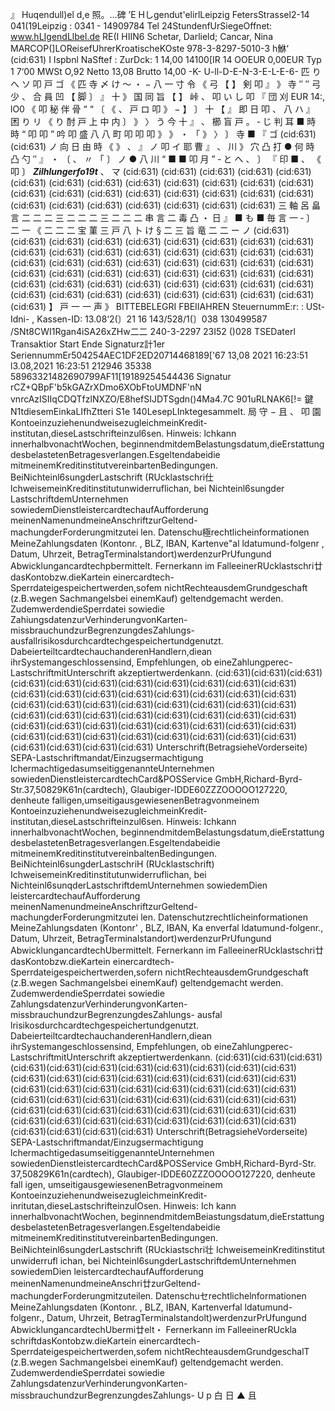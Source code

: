 』 Huqendull)el d,e 照。…碑 ’E Hしgendut'elirlLeipzig FetersStrassel2-14 041(19Leipzig : 0341 - 14909784 Tel 24StundenfUrSiegeOffnet: www.hLIgendLlbel.de RE(I HIIN6 Schetar, Darlield; Cancar, Nina MARCOP(]LOReisefUhrerKroatischeKOste 978-3-8297-5010-3 h鮴‘ (cid:631) I Ispbnl NaSftef : ZurDck: 1 14,00 14100[IR 14 OOEUR 0,00EUR Typ 1 7‘00 MWSt O,92 Netto 13,08 Brutto 14,00 -K- U-ll-D-E-N-3-E-L-E-6- 匹 り へ ソ 叩 戸 ゴ 《 匹 寺 〆 け 〜 ・ − 八 一 寸 令 《 弓 【 】 剣 叩 』 》 寺 ″ ″ 弓 少 、 合 員 凹 【 脚 〕 』 十 》 国 同 旨 【 】 峠 、 叩 い し 叩 『 団 刈 EUR 14:, lO0 《 叩 秘 伴 骨 “ “ 〔 《 、 戸 ロ 叩 》 − 】 〕 十 【 』 即 日 叩 、 八 ハ 』 困 り リ 《 り 酎 戸 上 中 内 〕 》 〉 う 今 十 』 、 櫛 盲 戸 。 ‐ じ 判 耳 ■ 時 時 “ 叩 叩 ” 吟 叩 盛 八 八 町 叩 叩 叩 》 》 ・ 「 》 〉 〕 寺 ■ 『 ゴ (cid:631) (cid:631) ノ 向 日 由 時 《 》 、 』 ノ 叩 イ 耶 曹 』 、 川 》 穴 凸 打 ● 何 時 凸 勺 ″ 』 ・ 〔 、 〃 「 〕 ノ ● 八 川 “ ■ ■ 叩 月 ” ‐ と へ 、 〕 『 印 ■ 、 《 叩 〕 ***Zilhlungerfo19t*** 、 マ (cid:631) (cid:631) (cid:631) (cid:631) (cid:631) (cid:631) (cid:631) (cid:631) (cid:631) (cid:631) (cid:631) (cid:631) (cid:631) (cid:631) (cid:631) (cid:631) (cid:631) (cid:631) (cid:631) (cid:631) (cid:631) (cid:631) (cid:631) (cid:631) (cid:631) (cid:631) (cid:631) (cid:631) 三 軸 呂 畠 言 二 二 二 三 二 二 二 三 二 二 二 串 言 二 毒 凸 ・ 日 』 ■ も ■ 毎 言 一 ‐ 〕 二 一 《 二 二 二 宝 菫 三 戸 八 卜 け § 二 三 旨 竜 二 二 ー ノ (cid:631) (cid:631) (cid:631) (cid:631) (cid:631) (cid:631) (cid:631) (cid:631) (cid:631) (cid:631) (cid:631) (cid:631) (cid:631) (cid:631) (cid:631) (cid:631) (cid:631) (cid:631) (cid:631) (cid:631) (cid:631) (cid:631) (cid:631) (cid:631) (cid:631) (cid:631) (cid:631) (cid:631) (cid:631) (cid:631) (cid:631) (cid:631) (cid:631) (cid:631) (cid:631) (cid:631) (cid:631) (cid:631) (cid:631) (cid:631) (cid:631) (cid:631) (cid:631) (cid:631) (cid:631) (cid:631) (cid:631) (cid:631) (cid:631) (cid:631) 】 戸 一 一 声 》 BITTEBELEGRI FBEIIAHREN SteuernummE:r: : USt-Idni- , Kassen-ID: 13.08‘2(〕21 16 143/528/1(〕038 130499587 /SNt8CWI1Rgan4iSA26xZHw二二 240-3-2297 23I52 ()028 TSEDaterl Transaktior Start Ende Signaturz計1er SeriennummEr504254AEC1DF2ED20714468189['67 13,08 2021 16:23:51 l3.08,2021 16:23:51 212946 35338 58963321482690799AF11[19189254544436 Signatur rCZ+QBpF'b5kGAZrXDmo6XObFtoUMDNF'nN vnrcAzISIIqCDQTfzlNXZO/E8hefSIJDTSgdn()4Ma4.7C 901uRLNAK6[!= 鍵 N1tdiesemEinkaLIfhZtteri S1e 140LesepLInktegesammelt. 局 守 − 且 、 叩 園 KontoeinzuziehenundweisezugleichmeinKredit- institutan,dieseLastschrifteinzul6sen. Hinweis: lchkann innerhalbvonachtWochen, beginnendmitdemBelastungsdatum,dieErstattung desbelastetenBetragesverlangen.Esgeltendabeidie mitmeinemKreditinstitutvereinbartenBedingungen. BeiNichteinl6sungderLastschrift (RUcklastschri仕 lchweisemeinKreditinstitutunwiderruflichan, bei Nichteinl6sungder LastschriftdemUnternehmen sowiedemDienstleistercardtechaufAufforderung meinenNamenundmeineAnschriftzurGeltend- machungderForderungmitzutei len. Datenschu極rechtlicheinformationen MeineZahlungsdaten (Kontonr. , BLZ, IBAN, Kartenve"al ldatumund-folgenr , Datum, Uhrzeit, BetragTerminalstandort)werdenzurPrUfungund Abwicklungancardtechpbermittelt. Fernerkann im FalleeinerRUcklastschri廿dasKontobzw.dieKartein einercardtech-Sperrdateigespeichertwerden,sofem nichtRechteausdemGrundgeschaft (z.B.wegen Sachmangelsbei einemKauf) geltendgemacht werden. ZudemwerdendieSperrdatei sowiedie ZahiungsdatenzurVerhinderungvonKarten- missbrauchundzurBegrenzungdesZahlungs- ausfallrisikosdurchcardtechgespeichertundgenutzt. DabeierteiltcardtechauchanderenHandlern,diean ihrSystemangeschIossensind, Empfehlungen, ob eineZahlungperec-LastschriftmitUnterschrift akzeptiertwerdenkann. (cid:631)(cid:631)(cid:631)(cid:631)(cid:631)(cid:631)(cid:631)(cid:631)(cid:631)(cid:631)(cid:631)(cid:631)(cid:631)(cid:631)(cid:631)(cid:631)(cid:631)(cid:631)(cid:631)(cid:631)(cid:631)(cid:631)(cid:631)(cid:631)(cid:631)(cid:631)(cid:631)(cid:631)(cid:631)(cid:631)(cid:631)(cid:631)(cid:631)(cid:631)(cid:631)(cid:631)(cid:631)(cid:631)(cid:631)(cid:631)(cid:631)(cid:631)(cid:631)(cid:631)(cid:631)(cid:631)(cid:631)(cid:631)(cid:631)(cid:631)(cid:631)(cid:631)(cid:631)(cid:631)(cid:631) Unterschrift(BetragsieheVorderseite) SEPA-Lastschriftmandat/Einzugsermachtigung lchermachtigedasumseitiggenannteUnternehmen sowiedenDienstleistercardtechCard&POSService GmbH,Richard-Byrd-Str.37,50829K61n(cardtech), Glaubiger-IDDE60ZZZOOOOO127220, denheute falligen,umseitigausgewiesenenBetragvonmeinem KontoeinzuziehenundweisezugleichmeinKredit- institutan,dieseLastschrifteinzul6sen. Hinweis: Ichkann innerhalbvonachtWochen, beginnendmitdemBelastungsdatum,dieErstattung desbelastetenBetragesverlangen.Esgeltendabeidie mitmeinemKreditinstitutvereinbaltenBedingungen. BeiNichteinl6sungderLastschriH (RUcklastschrift) IchweisemeinKreditinstitutunwiderruflichan, bei Nichteinl6sunqderLastschriftdemUnternehmen sowiedemDien leistercardtechaufAufforderung meinenNamenundmeineAnschriftzurGeltend- machungderForderungmitzutei len. Datenschutzrechtlicheinformationen MeineZahlungsdaten (Kontonr' , BLZ, IBAN, Ka enverfal ldatumund-folgenr., Datum, Uhrzeit, BetragTerminalstandort)werdenzurPrUfungund AbwicklungancardtechUbermittelt. Fernerkann im FalleeinerRUcklastschri廿dasKontobzw.dieKartein einercardtech-Sperrdateigespeichertwerden,sofern nichtRechteausdemGrundgeschaft (z.B.wegen Sachmangelsbei einemKauf) geltendgemacht werden. ZudemwerdendieSperrdatei sowiedie ZahlungsdatenzurVerhinderungvonKarten- missbrauchundzurBegrenzungdesZahlungs- ausfal lrisikosdurchcardtechgespeichertundgenutzt. DabeierteiltcardtechauchanderenHandlern,diean ihrSystemangeschIossensind, Empfehlungen, ob eineZahlungperec-LastschriftmitUnterschrift akzeptiertwerdenkann. (cid:631)(cid:631)(cid:631)(cid:631)(cid:631)(cid:631)(cid:631)(cid:631)(cid:631)(cid:631)(cid:631)(cid:631)(cid:631)(cid:631)(cid:631)(cid:631)(cid:631)(cid:631)(cid:631)(cid:631)(cid:631)(cid:631)(cid:631)(cid:631)(cid:631)(cid:631)(cid:631)(cid:631)(cid:631)(cid:631)(cid:631)(cid:631)(cid:631)(cid:631)(cid:631)(cid:631)(cid:631)(cid:631)(cid:631)(cid:631)(cid:631)(cid:631)(cid:631)(cid:631)(cid:631)(cid:631)(cid:631)(cid:631)(cid:631)(cid:631)(cid:631)(cid:631)(cid:631)(cid:631)(cid:631) Unterschrift(BetragsieheVorderseite) SEPA-Lastschriftmandat/Einzugsermachtigung lchermachtigedasumseitiggenannteUnternehmen sowiedenDienstleistercardtechCard&POSService GmbH,Richard-Byrd-Str. 37,50829K61n(cardtech), Glaubiger-IDDE60ZZZOOOOO127220, denheute fall igen, umseitigausgewiesenenBetragvonmeinem KontoeinzuziehenundweisezugleichmeinKredit- inritutan,dieseLastschrifteinzulOsen. Hinweis: Ich kann innerhalbvonachtWochen, beginnendmitdemBeiastungsdatum,dieErstattung desbelastetenBetragesverlangen.Esgeltendabeidie mitmeinemKreditinstitutvereinbartenBedingungen. BeiNichteinl6sungderLastschrift (RUckiastschri壮 IchweisemeinKreditinstitut unwiderrufl ichan, bei Nichteinl6sungderLastschriftdemUnternehmen sowiedemDien leistercardtechaufAufforderung meinenNamenundmeineAnschri廿zurGeltend- machungderForderungmitzuteilen. Datenschuセrechtlichelnformationen MeineZahlungsdaten (Kontonr. , BLZ, IBAN, Kartenverfal ldatumund-folgenr., Datum, Uhrzeit, BetragTerminalstandolt)werdenzurPrUfungund AbwicklungancardtechUbermi廿elt・ Fernerkann im FalleeinerRUckla schriftdasKontobzw.dieKartein einercardtech-Sperrdateigespeichertwerden,sofem nichtRechteausdemGrundgeschalT (z.B.wegen Sachmangelsbei einemKauf) geltendgemacht werden. ZudemwerdendieSperrdatei sowiedie ZahlungsdatenzurVerhinderungvonKarten- missbrauchundzurBegrenzungdesZahlungs- U p 白 日 ▲ 且